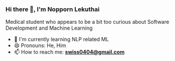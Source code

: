 ### Hi there 👋, I'm Nopporn Lekuthai

Medical student who appears to be a bit too curious about Software Development and Machine Learning

- 🌱 I'm currently learning NLP related ML
- 😄 Pronouns: He, Him
- 📫 How to reach me: **swiss0404@gmail.com**


<!--
**swissnp/swissnp** is a ✨ _special_ ✨ repository because its `README.md` (this file) appears on your GitHub profile.

Here are some ideas to get you started:

- 🔭 I’m currently working on ...
- 🌱 I’m currently learning ...
- 👯 I’m looking to collaborate on ...
- 🤔 I’m looking for help with ...
- 💬 Ask me about ...
- 📫 How to reach me: ...
- 😄 Pronouns: ...
- ⚡ Fun fact: ...
-->

